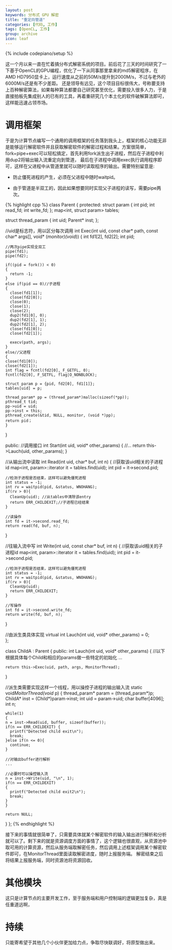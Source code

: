 ```yaml
---
layout: post
keywords: 分布式 GPU 解密
title: "重定向管道"
categories: [代码, 工作]
tags: [OpenCL, 工作]
group: archive
icon: leaf
---
```

{% include codepiano/setup %}

这一个月以来一直在忙着搞分布式解密系统的项目。前后花了三天的时间研究了一下基于OpenCL的GPU编程，优化了一下从同事那里拿来的md5解密程序，在AMD HD7950显卡上，运行速度从之前的50M/s提升到2000M/s，不过与老外的6000M/s还是有不少差距。
还是领导有远见，这个项目目标很伟大，号称要支持上百种解密算法，如果每种算法都要自己研究甚至优化，需要投入很多人力，于是直接拍板先集成别人的已有的工具，再着重研究几个本土化的软件破解算法即可，这样能迅速占领市场。

# 调用框架

于是为计算节点编写一个通用的调用框架的任务落到我头上，框架的核心功能无非是能够运行解密软件并且获取解密软件的解密过程和结果。方案很简单，fork+pipe+exec可以轻松搞定，首先利用fork派生出子进程，然后在子进程中利用dup2将输出输入流重定向到管道，
最后在子进程中调用exec执行调用程序即可，这样在父进程中从管道里就可以随时读取程序的输出。需要特别留意是:

* 防止僵死进程的产生，必须在父进程中随时waitpid。

* 由于管道是半双工的，因此如果想要同时实现父子进程的读写，需要pipe两次。

{% highlight cpp %}
class Parent
{
protected:
  struct param
  {
    int pid;
    int read_fd;
    int write_fd;
  };
  map<int, struct param> tables;

  struct thread_param
  {
    int uid;
    Parent* inst;
  };

  //uid是标志符，用以区分每次调用
  int Exec(int uid, const char* path, const char* args[], void* (*monitor)(void*))
  {
    int fd1[2], fd2[2];
    int pid;
	
    //两次pipe实现全双工
    pipe(fd1);
    pipe(fd2);
    
    if((pid = fork()) < 0)
    {
      return -1;
    }
    else if(pid == 0)//子进程
    {
      close(fd1[1]);
      close(fd2[0]);
      close(0);
      close(1);
      close(2);
      dup2(fd1[0], 0);
      dup2(fd2[1], 1);
      dup2(fd2[1], 2);
      close(fd1[0]);  
      close(fd2[1]);
      
      execv(path, args);
    }
    else//父进程
    {
	close(fd1[0]);
	close(fd2[1]);   
	int flag = fcntl(fd2[0], F_GETFL, 0);
	fcntl(fd2[0], F_SETFL, flag|O_NONBLOCK);
	
	struct param p = {pid, fd2[0], fd1[1]};
	tables[uid] = p;
	
	thread_param* pp = (thread_param*)malloc(sizeof(*pp));
	pthread_t tid;
	pp->uid = uid;
	pp->inst = this;
	pthread_create(&tid, NULL, monitor, (void *)pp);
	return pid；
    }
  }
  
public:
  //调用接口
  int Start(int uid, void* other_params)
  {
     //...
     return this->Lauch(uid, other_params);
  }

  //从输出流中读取
  int Read(int uid, char* buf, int n)
  {
	//获取该uid相关的子进程id
	map<int, param>::iterator it = tables.find(uid);
	int pid = it->second.pid;

	//检测子进程是否结束，这样可以避免僵死进程
	int status = -1;
	int rv = waitpid(pid, &status, WNOHANG);
	if(rv > 0){
	  CleanUp(uid);	//从tables中清除该entry
	  return ERR_CHILDEXIT;//子进程已经结束		
	}
	
	//读操作
	int fd = it->second.read_fd;
	return read(fd, buf, n);
  }

  //往输入流中写
  int Write(int uid, const char* buf, int n)
  {
	//获取该uid相关的子进程id
	map<int, param>::iterator it = tables.find(uid);
	int pid = it->second.pid;

	//检测子进程是否结束，这样可以避免僵死进程
	int status = -1;
	int rv = waitpid(pid, &status, WNOHANG);
	if(rv > 0){
	  CleanUp(uid);
	  return ERR_CHILDEXIT;
	}
	
	//写操作
	int fd = it->second.write_fd;
	return write(fd, buf, n);
  }

  //由派生类具体实现
  virtual int Lauch(int uid, void* other_params) = 0;		
};

class ChildA : Parent
{
public:
  int Lauch(int uid, void* other_params)
  {
    //以下根据具体每个Child和相应的params做一些特定的初始化
    ...
		
    return this->Exec(uid, path, args, MonitorThread);
  }
	
  //派生类需要实现这样一个线程，用以操控子进程的输出输入流
  static void*MoitorThread(void* p)
  {
    thread_param* param = (thread_param*)p;
    ChildA* inst = (Child*)param->inst;
    int uid = param->uid;
    char buffer[4096];
    int n;
		
    while(1)
    {
	n = inst->Read(uid, buffer, sizeof(buffer));
	if(n == ERR_CHILDEXIT) {
	  printf("Detected child exit\n");
	  break;
	}else if(n <= 0){
	  continue;
	} 
			
	//对输出buffer进行解析
	...	
		
	//必要时可以操控输入流
	n = inst->Write(uid, "\n", 1);
	if(n == ERR_CHILDEXIT)
	{			
	  printf("Detected child exit2\n");
	  break;
	}
    }
		
    return NULL;
  }
};
{% endhighlight %}

接下来的事情就很简单了，只需要具体就某个解密软件的输入输出进行解析和分析就可以了。剩下来的就是资源调度方面的事情了，这个逻辑也很直观，从资源池中取可用的计算资源，然后从服务端取解密任务，然后调用上述框架调用某个解密软件即可，在MonitorThread里面读取解密进度，随时上报服务端。
解密结束之后将结果上报服务端，同时资源池将资源回收。

# 其他模块
这只是计算节点的主要开发工作，至于服务端和用户控制端的逻辑更加复杂，真是任重道远啊，

# 持续
只能寄希望于其他几个小伙伴更加给力点，争取尽快联调好，将原型做出来。
